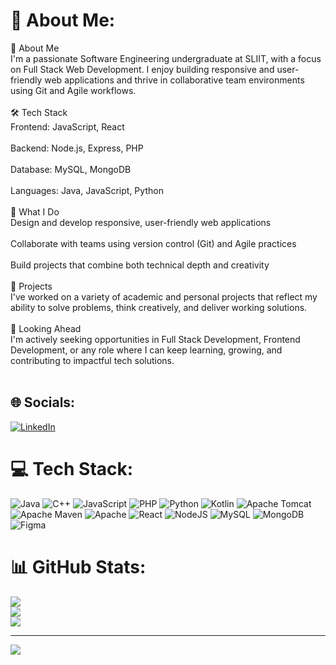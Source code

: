 # 💫 About Me:
👋 About Me<br>I'm a passionate Software Engineering undergraduate at SLIIT, with a focus on Full Stack Web Development. I enjoy building responsive and user-friendly web applications and thrive in collaborative team environments using Git and Agile workflows.<br><br>🛠 Tech Stack<br>Frontend: JavaScript, React<br><br>Backend: Node.js, Express, PHP<br><br>Database: MySQL, MongoDB<br><br>Languages: Java, JavaScript, Python<br><br>🚀 What I Do<br>Design and develop responsive, user-friendly web applications<br><br>Collaborate with teams using version control (Git) and Agile practices<br><br>Build projects that combine both technical depth and creativity<br><br>📁 Projects<br>I've worked on a variety of academic and personal projects that reflect my ability to solve problems, think creatively, and deliver working solutions.<br><br>🎯 Looking Ahead<br>I'm actively seeking opportunities in Full Stack Development, Frontend Development, or any role where I can keep learning, growing, and contributing to impactful tech solutions.<br><br>


## 🌐 Socials:
[![LinkedIn](https://img.shields.io/badge/LinkedIn-%230077B5.svg?logo=linkedin&logoColor=white)](https://linkedin.com/in/kaumini-hansika-4b312833b) 

# 💻 Tech Stack:
![Java](https://img.shields.io/badge/java-%23ED8B00.svg?style=for-the-badge&logo=openjdk&logoColor=white) ![C++](https://img.shields.io/badge/c++-%2300599C.svg?style=for-the-badge&logo=c%2B%2B&logoColor=white) ![JavaScript](https://img.shields.io/badge/javascript-%23323330.svg?style=for-the-badge&logo=javascript&logoColor=%23F7DF1E) ![PHP](https://img.shields.io/badge/php-%23777BB4.svg?style=for-the-badge&logo=php&logoColor=white) ![Python](https://img.shields.io/badge/python-3670A0?style=for-the-badge&logo=python&logoColor=ffdd54) ![Kotlin](https://img.shields.io/badge/kotlin-%237F52FF.svg?style=for-the-badge&logo=kotlin&logoColor=white) ![Apache Tomcat](https://img.shields.io/badge/apache%20tomcat-%23F8DC75.svg?style=for-the-badge&logo=apache-tomcat&logoColor=black) ![Apache Maven](https://img.shields.io/badge/Apache%20Maven-C71A36?style=for-the-badge&logo=Apache%20Maven&logoColor=white) ![Apache](https://img.shields.io/badge/apache-%23D42029.svg?style=for-the-badge&logo=apache&logoColor=white) ![React](https://img.shields.io/badge/react-%2320232a.svg?style=for-the-badge&logo=react&logoColor=%2361DAFB) ![NodeJS](https://img.shields.io/badge/node.js-6DA55F?style=for-the-badge&logo=node.js&logoColor=white) ![MySQL](https://img.shields.io/badge/mysql-4479A1.svg?style=for-the-badge&logo=mysql&logoColor=white) ![MongoDB](https://img.shields.io/badge/MongoDB-%234ea94b.svg?style=for-the-badge&logo=mongodb&logoColor=white) ![Figma](https://img.shields.io/badge/figma-%23F24E1E.svg?style=for-the-badge&logo=figma&logoColor=white)
# 📊 GitHub Stats:
![](https://github-readme-stats.vercel.app/api?username=Hansika-26&theme=dark&hide_border=false&include_all_commits=false&count_private=false)<br/>
![](https://nirzak-streak-stats.vercel.app/?user=Hansika-26&theme=dark&hide_border=false)<br/>
![](https://github-readme-stats.vercel.app/api/top-langs/?username=Hansika-26&theme=dark&hide_border=false&include_all_commits=false&count_private=false&layout=compact)

---
[![](https://visitcount.itsvg.in/api?id=Hansika-26&icon=0&color=0)](https://visitcount.itsvg.in)

<!-- Proudly created with GPRM ( https://gprm.itsvg.in ) -->
